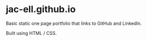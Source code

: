 # jac-ell.github.io

Basic static one page portfolio that links to GitHub and LinkedIn.

Built using HTML / CSS.
